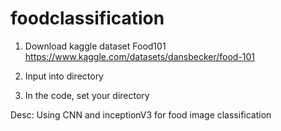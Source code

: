 # foodclassification

1. Download kaggle dataset Food101
https://www.kaggle.com/datasets/dansbecker/food-101

2. Input into directory
3. In the code, set your directory

Desc:
Using CNN and inceptionV3 for food image classification
